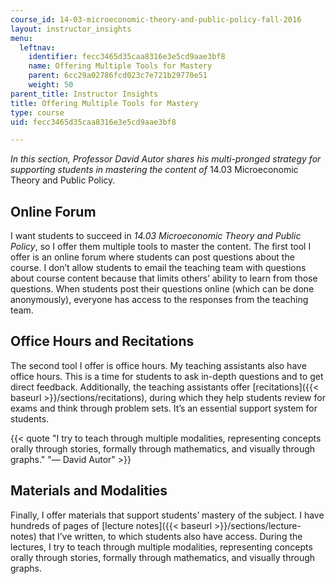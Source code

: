 ```yaml
---
course_id: 14-03-microeconomic-theory-and-public-policy-fall-2016
layout: instructor_insights
menu:
  leftnav:
    identifier: fecc3465d35caa8316e3e5cd9aae3bf8
    name: Offering Multiple Tools for Mastery
    parent: 6cc29a02786fcd023c7e721b29770e51
    weight: 50
parent_title: Instructor Insights
title: Offering Multiple Tools for Mastery
type: course
uid: fecc3465d35caa8316e3e5cd9aae3bf8

---
```


_In this section, Professor David Autor shares his multi-pronged strategy for supporting students in mastering the content of_ 14.03 Microeconomic Theory and Public Policy. 

Online Forum
------------

I want students to succeed in _14.03 Microeconomic Theory and Public Policy_, so I offer them multiple tools to master the content. The first tool I offer is an online forum where students can post questions about the course. I don’t allow students to email the teaching team with questions about course content because that limits others’ ability to learn from those questions. When students post their questions online (which can be done anonymously), everyone has access to the responses from the teaching team.

Office Hours and Recitations
----------------------------

The second tool I offer is office hours. My teaching assistants also have office hours. This is a time for students to ask in-depth questions and to get direct feedback. Additionally, the teaching assistants offer [recitations]({{< baseurl >}}/sections/recitations), during which they help students review for exams and think through problem sets. It’s an essential support system for students.

{{< quote "I try to teach through multiple modalities, representing concepts orally through stories, formally through mathematics, and visually through graphs." "— David Autor" >}}

Materials and Modalities
------------------------

Finally, I offer materials that support students’ mastery of the subject. I have hundreds of pages of [lecture notes]({{< baseurl >}}/sections/lecture-notes) that I’ve written, to which students also have access. During the lectures, I try to teach through multiple modalities, representing concepts orally through stories, formally through mathematics, and visually through graphs.